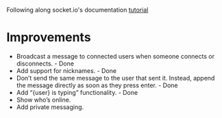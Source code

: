 Following along socket.io's documentation [tutorial](https://socket.io/get-started/chat#the-web-framework)

# Improvements

- Broadcast a message to connected users when someone connects or disconnects. - Done
- Add support for nicknames. - Done
- Don’t send the same message to the user that sent it. Instead, append the message directly as soon as they press enter. - Done
- Add “{user} is typing” functionality. - Done
- Show who’s online.
- Add private messaging.
